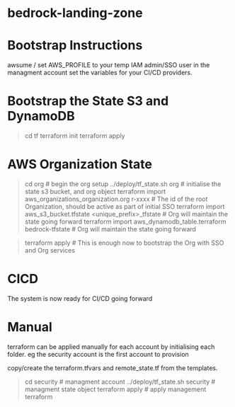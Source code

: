 # bedrock-landing-zone


# Bootstrap Instructions
awsume / set AWS_PROFILE to your temp IAM admin/SSO user in the managment account
set the variables for your CI/CD providers. 

# Bootstrap the State S3 and DynamoDB

> cd tf
> terraform init
> terraform apply


# AWS Organization State
> cd org                                                              # begin the org setup
> ../deploy/tf_state.sh org                                           # initialise the state s3 bucket, and org object
> terraform import aws_organizations_organization.org r-xxxx          # The id of the root Organization, should be active as part of initial SSO
> terraform import aws_s3_bucket.tfstate <unique_prefix>_tfstate      # Org will maintain the state going forward
> terraform import aws_dynamodb_table.terraform bedrock-tfstate       # Org will maintain the state going forward

> terraform apply                                                     # This is enough now to bootstrap the Org with SSO and Org services

# CICD
The system is now ready for CI/CD going forward

# Manual
terraform can be applied manually for each account by initialising each folder. eg the security account is the first account to provision

copy/create the terraform.tfvars and remote_state.tf from the templates.

> cd security                          # managment account
> ../deploy/tf_state.sh security      # managment state object
> terraform apply                     # apply management terraform

